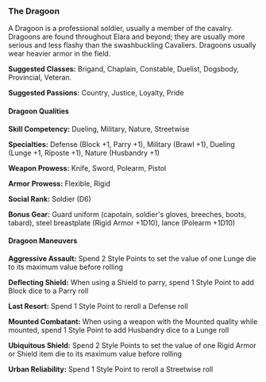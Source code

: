 ### The Dragoon 

A Dragoon is a professional soldier, usually a member of the cavalry.
Dragoons are found throughout Elara and beyond; they are usually more
serious and less flashy than the swashbuckling Cavaliers. Dragoons
usually wear heavier armor in the field.

**Suggested Classes:** Brigand, Chaplain, Constable, Duelist, Dogsbody,
Provincial, Veteran.

**Suggested Passions:** Country, Justice, Loyalty, Pride

#### Dragoon Qualities

**Skill Competency:** Dueling, Military, Nature, Streetwise

**Specialties:** Defense (Block +1, Parry +1), Military (Brawl +1),
Dueling (Lunge +1, Riposte +1), Nature (Husbandry +1)

**Weapon Prowess:** Knife, Sword, Polearm, Pistol

**Armor Prowess:** Flexible, Rigid

**Social Rank:** Soldier (D6)

**Bonus Gear:** Guard uniform (capotain, soldier's gloves, breeches,
boots, tabard), steel breastplate (Rigid Armor +1D10), lance (Polearm
+1D10)

#### Dragoon Maneuvers

**Aggressive Assault:** Spend 2 Style Points to set the value of one
Lunge die to its maximum value before rolling

**Deflecting Shield:** When using a Shield to parry, spend 1 Style Point
to add Block dice to a Parry roll

**Last Resort:** Spend 1 Style Point to reroll a Defense roll

**Mounted Combatant:** When using a weapon with the Mounted quality
while mounted, spend 1 Style Point to add Husbandry dice to a Lunge roll

****Ubiquitous Shield**:** Spend 2 Style Points to set the value of one
Rigid Armor or Shield item die to its maximum value before rolling

****Urban** Reliability:** Spend 1 Style Point to reroll a Streetwise
roll


